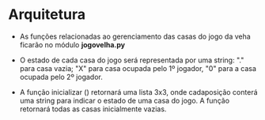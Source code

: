 # Arquitetura

* As funções relacionadas ao gerenciamento das casas do jogo da veha ficarão no módulo **jogovelha.py**

* O estado de cada casa do jogo será representada por uma string: "." para casa vazia; "X" para casa ocupada pelo 1º jogador, "0" para a casa ocupada pelo 2º jogador. 

* A função inicializar () retornará uma lista 3x3, onde cadaposição conterá uma string para indicar o estado de uma casa do jogo. A função retornará todas as casas inicialmente vazias. 